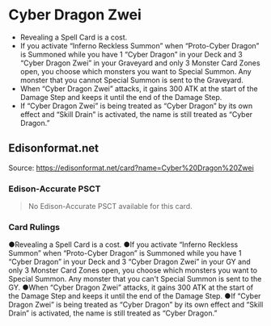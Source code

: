 # Cyber Dragon Zwei

*   Revealing a Spell Card is a cost.
*   If you activate “Inferno Reckless Summon” when “Proto-Cyber Dragon” is Summoned while you have 1 “Cyber Dragon” in your Deck and 3 “Cyber Dragon Zwei” in your Graveyard and only 3 Monster Card Zones open, you choose which monsters you want to Special Summon. Any monster that you cannot Special Summon is sent to the Graveyard.
*   When “Cyber Dragon Zwei” attacks, it gains 300 ATK at the start of the Damage Step and keeps it until the end of the Damage Step.
*   If “Cyber Dragon Zwei” is being treated as “Cyber Dragon” by its own effect and “Skill Drain” is activated, the name is still treated as “Cyber Dragon.”

## Edisonformat.net

Source: https://edisonformat.net/card?name=Cyber%20Dragon%20Zwei

### Edison-Accurate PSCT

> No Edison-Accurate PSCT available for this card.

### Card Rulings

●Revealing a Spell Card is a cost.
●If you activate “Inferno Reckless Summon” when “Proto-Cyber Dragon” is Summoned while you have 1 “Cyber Dragon” in your Deck and 3 “Cyber Dragon Zwei” in your GY and only 3 Monster Card Zones open, you choose which monsters you want to Special Summon. Any monster that you can't Special Summon is sent to the GY.
●When “Cyber Dragon Zwei” attacks, it gains 300 ATK at the start of the Damage Step and keeps it until the end of the Damage Step.
●If “Cyber Dragon Zwei” is being treated as “Cyber Dragon” by its own effect and “Skill Drain” is activated, the name is still treated as “Cyber Dragon.”
            